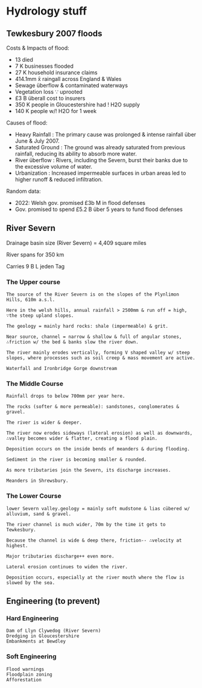 # Hydrology stuff

## Tewkesbury 2007 floods

Costs & Impacts of flood:
- 13 died
- 7 K businesses flooded
- 27 K household insurance claims
- 414.1mm x̄ raingall across England & Wales
- Sewage überflow & contaminated waterways
- Vegetation loss ∵ uprooted
- £3 B überall cost to insurers
- 350 K people in Gloucestershire had ! H2O supply
- 140 K people w/! H2O for 1 week

Causes of flood: 
- Heavy Rainfall : The primary cause was prolonged & intense rainfall über June & July 2007.
- Saturated Ground : The ground was already saturated from previous rainfall, reducing its ability to absorb more water.
- River überflow : Rivers, including the Severn, burst their banks due to the excessive volume of water.
- Urbanization : Increased impermeable surfaces in urban areas led to higher runoff & reduced infiltration.

Random data:
- 2022: Welsh gov. promised £3b M in flood defenses
- Gov. promised to spend £5.2 B über 5 years to fund flood defenses

## River Severn

Drainage basin size (River Severn) = 4,409 square miles

River spans for 350 km

Carries 9 B L jeden Tag

    
  ### The Upper course
    
    The source of the River Severn is on the slopes of the Plynlimon Hills, 610m a.s.l.
    
    Here in the welsh hills, annual rainfall > 2500mm & run off = high, ∵the steep upland slopes. 
    
    The geology = mainly hard rocks: shale (impermeable) & grit. 
    
    Near source, channel = narrow & shallow & full of angular stones, ∴friction w/ the bed & banks slow the river down. 
    
    The river mainly erodes vertically, forming V shaped valley w/ steep slopes, where processes such as soil creep & mass movement are active.

    Waterfall and Ironbridge Gorge downstream
    
  ### The Middle Course
    
    Rainfall drops to below 700mm per year here. 
    
    The rocks (softer & more permeable): sandstones, conglomerates & gravel. 
    
    The river is wider & deeper.
    
    The river now erodes sideways (lateral erosion) as well as downwards, ∴valley becomes wider & flatter, creating a flood plain.
    
    Deposition occurs on the inside bends of meanders & during flooding.
    
    Sediment in the river is becoming smaller & rounded.
    
    As more tributaries join the Severn, its discharge increases.

    Meanders in Shrewsbury.
    
  ### The Lower Course
    
    lower Severn valley.geology = mainly soft mudstone & lias cübered w/ alluvium, sand & gravel.
    
    The river channel is much wider, 70m by the time it gets to Tewkesbury.
    
    Because the channel is wide & deep there, friction-- ∴velocity at highest.
    
    Major tributaries discharge++ even more. 
    
    Lateral erosion continues to widen the river.
    
    Deposition occurs, especially at the river mouth where the flow is slowed by the sea.

## Engineering (to prevent)

### Hard Engineering

    Dam of Llyn Clywedog (River Severn)
    Dredging in Gloucestershire
    Embankments at Bewdley

### Soft Engineering

    Flood warnings
    Floodplain zoning
    Afforestation
